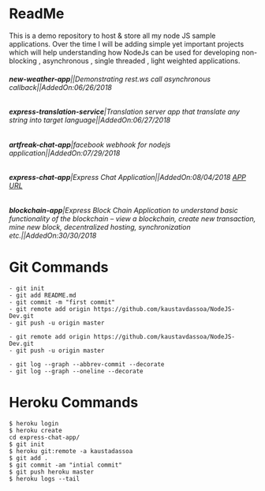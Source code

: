 # ReadMe

This is a demo repository to host & store all my node JS sample applications. Over the time I will be adding simple yet important projects which will help understanding how NodeJs can be used for developing non-blocking , asynchronous , single threaded , light weighted applications.


###### **new-weather-app**||*Demonstrating rest.ws call asynchronous callback*||AddedOn:06/26/2018

###### **express-translation-service**|*Translation server app that translate any string into target language*||AddedOn:06/27/2018 

###### **artfreak-chat-app**|*facebook webhook for nodejs application*||AddedOn:07/29/2018  

###### **express-chat-app**|*Express Chat Application*||AddedOn:08/04/2018 [APP URL](https://kaustavdassoa.herokuapp.com/)

###### **blockchain-app**|*Express Block Chain Application to understand basic functionality of the blockchain – view a blockchain, create new transaction, mine new block, decentralized hosting, synchronization etc.*||AddedOn:30/30/2018 

# Git Commands

```
- git init
- git add README.md
- git commit -m "first commit"
- git remote add origin https://github.com/kaustavdassoa/NodeJS-Dev.git
- git push -u origin master

- git remote add origin https://github.com/kaustavdassoa/NodeJS-Dev.git
- git push -u origin master

- git log --graph --abbrev-commit --decorate
- git log --graph --oneline --decorate

```


# Heroku Commands

```
$ heroku login
$ heroku create
cd express-chat-app/
$ git init
$ heroku git:remote -a kaustadassoa
$ git add .
$ git commit -am "intial commit"
$ git push heroku master
$ heroku logs --tail

```